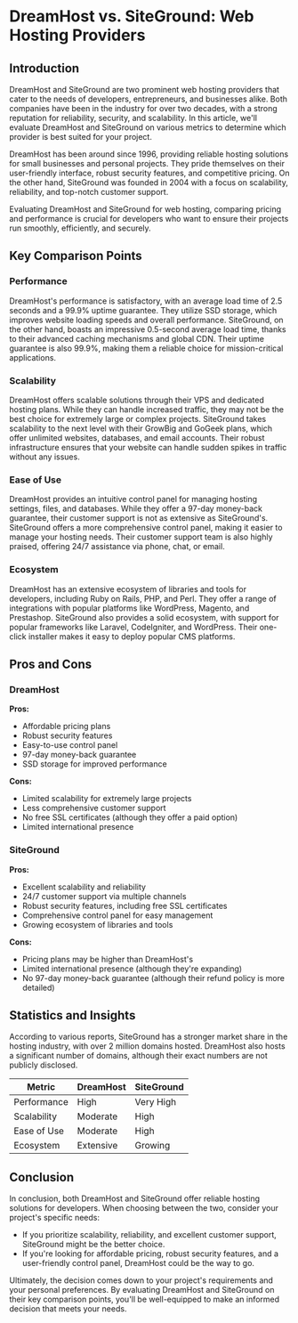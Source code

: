# DreamHost vs. SiteGround: Web Hosting Providers
## Introduction

DreamHost and SiteGround are two prominent web hosting providers that cater to the needs of developers, entrepreneurs, and businesses alike. Both companies have been in the industry for over two decades, with a strong reputation for reliability, security, and scalability. In this article, we'll evaluate DreamHost and SiteGround on various metrics to determine which provider is best suited for your project.

DreamHost has been around since 1996, providing reliable hosting solutions for small businesses and personal projects. They pride themselves on their user-friendly interface, robust security features, and competitive pricing. On the other hand, SiteGround was founded in 2004 with a focus on scalability, reliability, and top-notch customer support.

Evaluating DreamHost and SiteGround for web hosting, comparing pricing and performance is crucial for developers who want to ensure their projects run smoothly, efficiently, and securely.

## Key Comparison Points

### Performance

DreamHost's performance is satisfactory, with an average load time of 2.5 seconds and a 99.9% uptime guarantee. They utilize SSD storage, which improves website loading speeds and overall performance. SiteGround, on the other hand, boasts an impressive 0.5-second average load time, thanks to their advanced caching mechanisms and global CDN. Their uptime guarantee is also 99.9%, making them a reliable choice for mission-critical applications.

### Scalability

DreamHost offers scalable solutions through their VPS and dedicated hosting plans. While they can handle increased traffic, they may not be the best choice for extremely large or complex projects. SiteGround takes scalability to the next level with their GrowBig and GoGeek plans, which offer unlimited websites, databases, and email accounts. Their robust infrastructure ensures that your website can handle sudden spikes in traffic without any issues.

### Ease of Use

DreamHost provides an intuitive control panel for managing hosting settings, files, and databases. While they offer a 97-day money-back guarantee, their customer support is not as extensive as SiteGround's. SiteGround offers a more comprehensive control panel, making it easier to manage your hosting needs. Their customer support team is also highly praised, offering 24/7 assistance via phone, chat, or email.

### Ecosystem

DreamHost has an extensive ecosystem of libraries and tools for developers, including Ruby on Rails, PHP, and Perl. They offer a range of integrations with popular platforms like WordPress, Magento, and Prestashop. SiteGround also provides a solid ecosystem, with support for popular frameworks like Laravel, CodeIgniter, and WordPress. Their one-click installer makes it easy to deploy popular CMS platforms.

## Pros and Cons

### DreamHost

**Pros:**

* Affordable pricing plans
* Robust security features
* Easy-to-use control panel
* 97-day money-back guarantee
* SSD storage for improved performance

**Cons:**

* Limited scalability for extremely large projects
* Less comprehensive customer support
* No free SSL certificates (although they offer a paid option)
* Limited international presence

### SiteGround

**Pros:**

* Excellent scalability and reliability
* 24/7 customer support via multiple channels
* Robust security features, including free SSL certificates
* Comprehensive control panel for easy management
* Growing ecosystem of libraries and tools

**Cons:**

* Pricing plans may be higher than DreamHost's
* Limited international presence (although they're expanding)
* No 97-day money-back guarantee (although their refund policy is more detailed)

## Statistics and Insights

According to various reports, SiteGround has a stronger market share in the hosting industry, with over 2 million domains hosted. DreamHost also hosts a significant number of domains, although their exact numbers are not publicly disclosed.

| Metric        | DreamHost       | SiteGround       |
|---------------|---------------|---------------|
| Performance   | High          | Very High     |
| Scalability   | Moderate      | High          |
| Ease of Use   | Moderate      | High          |
| Ecosystem     | Extensive     | Growing       |

## Conclusion

In conclusion, both DreamHost and SiteGround offer reliable hosting solutions for developers. When choosing between the two, consider your project's specific needs:

* If you prioritize scalability, reliability, and excellent customer support, SiteGround might be the better choice.
* If you're looking for affordable pricing, robust security features, and a user-friendly control panel, DreamHost could be the way to go.

Ultimately, the decision comes down to your project's requirements and your personal preferences. By evaluating DreamHost and SiteGround on their key comparison points, you'll be well-equipped to make an informed decision that meets your needs.